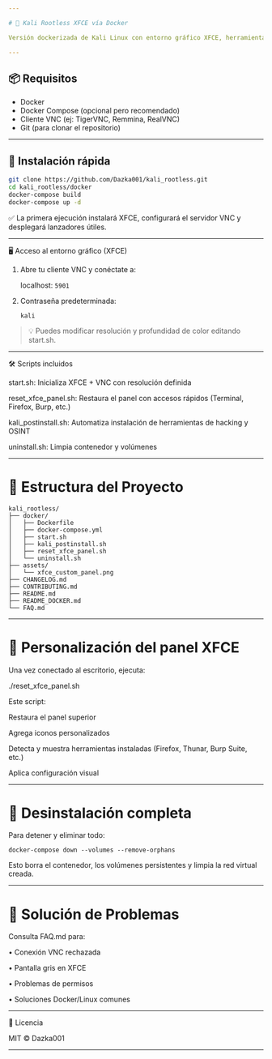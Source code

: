 ```yaml
---

# 🐳 Kali Rootless XFCE vía Docker

Versión dockerizada de Kali Linux con entorno gráfico XFCE, herramientas OSINT y servidor VNC preconfigurado. Diseñado para entornos de hacking ético, análisis forense o pruebas de seguridad de forma portátil y aislada.

---
```


## 📦 Requisitos

- Docker
- Docker Compose (opcional pero recomendado)
- Cliente VNC (ej: TigerVNC, Remmina, RealVNC)
- Git (para clonar el repositorio)

---

## 🚀 Instalación rápida

```bash
git clone https://github.com/Dazka001/kali_rootless.git
cd kali_rootless/docker
docker-compose build
docker-compose up -d
```

✅ La primera ejecución instalará XFCE, configurará el servidor VNC y desplegará lanzadores útiles.


---

🖥️ Acceso al entorno gráfico (XFCE)

1. Abre tu cliente VNC y conéctate a:

   localhost: `5901`


2. Contraseña predeterminada:
  
   `kali`

   





> 💡 Puedes modificar resolución y profundidad de color editando start.sh.




---

🛠️ Scripts incluidos

start.sh: Inicializa XFCE + VNC con resolución definida

reset_xfce_panel.sh: Restaura el panel con accesos rápidos (Terminal, Firefox, Burp, etc.)

kali_postinstall.sh: Automatiza instalación de herramientas de hacking y OSINT

uninstall.sh: Limpia contenedor y volúmenes



---

# 📁 Estructura del Proyecto

```text
kali_rootless/
├── docker/
│   ├── Dockerfile
│   ├── docker-compose.yml
│   ├── start.sh
│   ├── kali_postinstall.sh
│   ├── reset_xfce_panel.sh
│   └── uninstall.sh
├── assets/
│   └── xfce_custom_panel.png
├── CHANGELOG.md
├── CONTRIBUTING.md
├── README.md
├── README_DOCKER.md
└── FAQ.md
```

---

# 🔧 Personalización del panel XFCE

Una vez conectado al escritorio, ejecuta:

./reset_xfce_panel.sh

Este script:

Restaura el panel superior

Agrega iconos personalizados

Detecta y muestra herramientas instaladas (Firefox, Thunar, Burp Suite, etc.)

Aplica configuración visual



---

# 🧹 Desinstalación completa

Para detener y eliminar todo:

`docker-compose down --volumes --remove-orphans`

Esto borra el contenedor, los volúmenes persistentes y limpia la red virtual creada.


---

# 🧰 Solución de Problemas

Consulta FAQ.md para:

 • Conexión VNC rechazada

 • Pantalla gris en XFCE

 • Problemas de permisos

 • Soluciones Docker/Linux comunes



---

📄 Licencia

MIT © Dazka001

---
